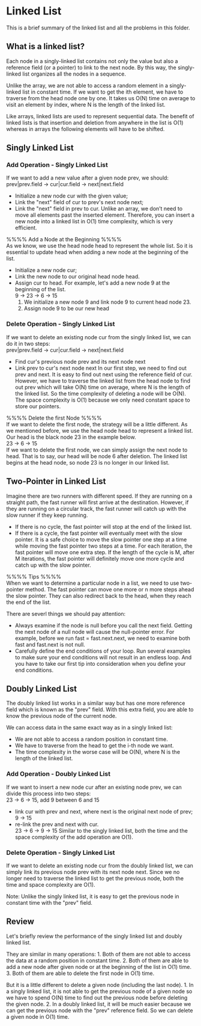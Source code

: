 # Linked List
This is a brief summary of the linked list and all the problems in this folder.

## What is a linked list?

Each node in a singly-linked list contains not only the value but also a reference field (or a pointer) to link to the next node. 
By this way, the singly-linked list organizes all the nodes in a sequence.

Unlike the array, we are not able to access a random element in a singly-linked list in constant time. 
If we want to get the ith element, we have to traverse from the head node one by one. 
It takes us O(N) time on average to visit an element by index, where N is the length of the linked list.

Like arrays, linked lists are used to represent sequential data. 
The benefit of linked lists is that insertion and deletion from anywhere in the list is O(1) 
whereas in arrays the following elements will have to be shifted.


## Singly Linked List 
### Add Operation - Singly Linked List
If we want to add a new value after a given node prev, we should:\
prev|prev.field  ->  cur|cur.field  ->  next|next.field
* Initialize a new node cur with the given value;
* Link the "next" field of cur to prev's next node next;
* Link the "next" field in prev to cur.
Unlike an array, we don’t need to move all elements past the inserted element. 
Therefore, you can insert a new node into a linked list in O(1) time complexity, which is very efficient.

%%%% Add a Node at the Beginning %%%%\
As we know, we use the head node head to represent the whole list.
So it is essential to update head when adding a new node at the beginning of the list.
* Initialize a new node cur;
* Link the new node to our original head node head.
* Assign cur to head.
For example, let's add a new node 9 at the beginning of the list.\
9  ->  23  ->  6  ->  15
    1. We initialize a new node 9 and link node 9 to current head node 23.
    2. Assign node 9 to be our new head


### Delete Operation - Singly Linked List
If we want to delete an existing node cur from the singly linked list, we can do it in two steps:\
prev|prev.field  ->  cur|cur.field  ->  next|next.field
* Find cur's previous node prev and its next node next
* Link prev to cur's next node next
In our first step, we need to find out prev and next. It is easy to find out next using the reference field of cur. 
However, we have to traverse the linked list from the head node to find out prev which will take O(N) time on average, 
where N is the length of the linked list. So the time complexity of deleting a node will be O(N).
The space complexity is O(1) because we only need constant space to store our pointers.


%%%% Delete the first Node %%%%\
If we want to delete the first node, the strategy will be a little different.
As we mentioned before, we use the head node head to represent a linked list. Our head is the black node 23 in the example below.\
23  ->  6  ->  15\
If we want to delete the first node, we can simply assign the next node to head. That is to say, our head will be node 6 after deletion.
The linked list begins at the head node, so node 23 is no longer in our linked list.


## Two-Pointer in Linked List
Imagine there are two runners with different speed. If they are running on a straight path, the fast runner will first arrive at the destination. 
However, if they are running on a circular track, the fast runner will catch up with the slow runner if they keep running.
* If there is no cycle, the fast pointer will stop at the end of the linked list.
* If there is a cycle, the fast pointer will eventually meet with the slow pointer.
It is a safe choice to move the slow pointer one step at a time while moving the fast pointer two steps at a time. 
For each iteration, the fast pointer will move one extra step. 
If the length of the cycle is M, after M iterations, the fast pointer will definitely move one more cycle and catch up with the slow pointer.

%%%% Tips %%%%\
When we want to determine a particular node in a list, we need to use two-pointer method.
The fast pointer can move one more or n more steps ahead the slow pointer.
They can also redirect back to the head, when they reach the end of the list.

There are severl things we should pay attention:
* Always examine if the node is null before you call the next field.
        Getting the next node of a null node will cause the null-pointer error. 
        For example, before we run fast = fast.next.next, we need to examine both fast and fast.next is not null.
* Carefully define the end conditions of your loop.
        Run several examples to make sure your end conditions will not result in an endless loop. 
        And you have to take our first tip into consideration when you define your end conditions.


## Doubly Linked List
The doubly linked list works in a similar way but has one more reference field which is known as the "prev" field. 
With this extra field, you are able to know the previous node of the current node.

We can access data in the same exact way as in a singly linked list:
* We are not able to access a random position in constant time.
* We have to traverse from the head to get the i-th node we want.
* The time complexity in the worse case will be O(N), where N is the length of the linked list.


### Add Operation - Doubly Linked List
If we want to insert a new node cur after an existing node prev, we can divide this process into two steps:\
23  ->  6  ->  15,   add 9 between 6 and 15
* link cur with prev and next, where next is the original next node of prev;\
        9  ->  15
* re-link the prev and next with cur.\
        23  ->  6  ->  9  ->  15
Similar to the singly linked list, both the time and the space complexity of the add operation are O(1).


### Delete Operation - Singly Linked List
If we want to delete an existing node cur from the doubly linked list, 
we can simply link its previous node prev with its next node next.
Since we no longer need to traverse the linked list to get the previous node, 
both the time and space complexity are O(1).

Note: Unlike the singly linked list, it is easy to get the previous node in constant time with the "prev" field.



## Review
Let's briefly review the performance of the singly linked list and doubly linked list.

They are similar in many operations:
    1. Both of them are not able to access the data at a random position in constant time.
    2. Both of them are able to add a new node after given node or at the beginning of the list in O(1) time.
    3. Both of them are able to delete the first node in O(1) time.

But it is a little different to delete a given node (including the last node).
    1. In a singly linked list, it is not able to get the previous node of a given node 
       so we have to spend O(N) time to find out the previous node before deleting the given node.
    2. In a doubly linked list, it will be much easier because we can get the previous node with 
       the "prev" reference field. So we can delete a given node in O(1) time.





